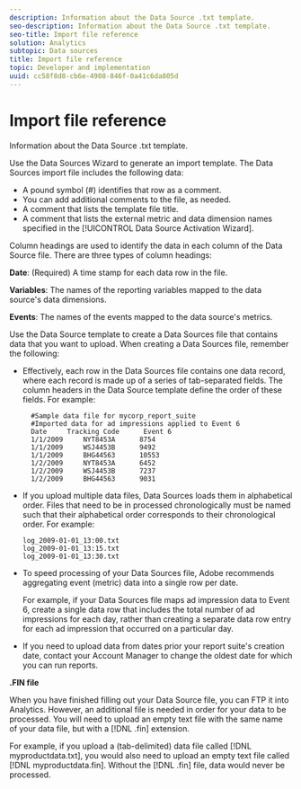 ```yaml
---
description: Information about the Data Source .txt template.
seo-description: Information about the Data Source .txt template.
seo-title: Import file reference
solution: Analytics
subtopic: Data sources
title: Import file reference
topic: Developer and implementation
uuid: cc58f8d8-cb6e-4908-846f-0a41c6da805d
---
```


# Import file reference

Information about the Data Source .txt template.

 Use the Data Sources Wizard to generate an import template. The Data Sources import file includes the following data:

* A pound symbol (#) identifies that row as a comment. 
* You can add additional comments to the file, as needed. 
* A comment that lists the template file title. 
* A comment that lists the external metric and data dimension names specified in the [!UICONTROL Data Source Activation Wizard].

Column headings are used to identify the data in each column of the Data Source file. There are three types of column headings:

**Date**: (Required) A time stamp for each data row in the file.

**Variables**: The names of the reporting variables mapped to the data source's data dimensions.

**Events**: The names of the events mapped to the data source's metrics.

Use the Data Source template to create a Data Sources file that contains data that you want to upload. When creating a Data Sources file, remember the following:

* Effectively, each row in the Data Sources file contains one data record, where each record is made up of a series of tab-separated fields. The column headers in the Data Source template define the order of these fields. For example:

  ```
    #Sample data file for mycorp_report_suite 
    #Imported data for ad impressions applied to Event 6
    Date     Tracking Code      Event 6 
    1/1/2009     NYT8453A      8754
    1/1/2009     WSJ4453B      9492
    1/1/2009     BHG44563      10553
    1/2/2009     NYT8453A      6452
    1/2/2009     WSJ4453B      7237
    1/2/2009     BHG44563      9031
  ```

* If you upload multiple data files, Data Sources loads them in alphabetical order. Files that need to be in processed chronologically must be named such that their alphabetical order corresponds to their chronological order. For example:

  ```
  log_2009-01-01_13:00.txt
  log_2009-01-01_13:15.txt
  log_2009-01-01_13:30.txt
  ```

* To speed processing of your Data Sources file, Adobe recommends aggregating event (metric) data into a single row per date.

  For example, if your Data Sources file maps ad impression data to Event 6, create a single data row that includes the total number of ad impressions for each day, rather than creating a separate data row entry for each ad impression that occurred on a particular day. 
* If you need to upload data from dates prior your report suite's creation date, contact your Account Manager to change the oldest date for which you can run reports.

**.FIN file**

When you have finished filling out your Data Source file, you can FTP it into Analytics. However, an additional file is needed in order for your data to be processed. You will need to upload an empty text file with the same name of your data file, but with a [!DNL .fin] extension.

For example, if you upload a (tab-delimited) data file called [!DNL myproductdata.txt], you would also need to upload an empty text file called [!DNL myproductdata.fin]. Without the [!DNL .fin] file, data would never be processed. 

